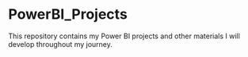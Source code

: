 # PowerBI_Projects
This repository contains my Power BI projects and other materials I will develop throughout my journey.

